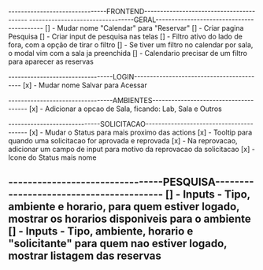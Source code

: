 -------------------------------FRONTEND-----------------------------------------
---------------------------------GERAL------------------------------------------
[] - Mudar nome "Calendar" para "Reservar"
[] - Criar pagina Pesquisa
[] - Criar input de pesquisa nas telas
[] - Filtro ativo do lado de fora, com a opção de tirar o filtro
[] - Se tiver um filtro no calendar por sala, o modal vim com a sala ja preenchida
[] - Calendario precisar de um filtro para aparecer as reservas

---------------------------------LOGIN------------------------------------------
[x] - Mudar nome Salvar para Acessar

---------------------------------AMBIENTES--------------------------------------
[x] - Adicionar a opcao de Sala, ficando: Lab, Sala e Outros

-----------------------------SOLICITACAO----------------------------------------
[x] - Mudar o Status para mais proximo das actions
[x] - Tooltip para quando uma solicitacao for aprovada e reprovada
[x] - Na reprovacao, adicionar um campo de input para motivo da reprovacao da solicitacao
[x] - Icone do Status mais nome

--------------------------------PESQUISA----------------------------------------
[] - Inputs - Tipo, ambiente e horario, para quem estiver logado, mostrar os horarios disponiveis para o ambiente
[] - Inputs - Tipo, ambiente, horario e "solicitante" para quem nao estiver logado, mostrar listagem das reservas
--------------------------------------------------------------------------------